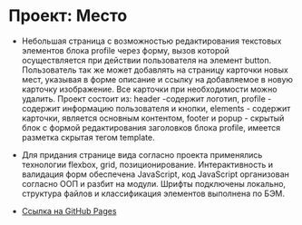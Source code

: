 # Проект: Место

* Небольшая страница с возможностью редактирования текстовых элементов блока profile через форму, вызов которой осуществляется при действии пользователя на элемент button. Пользователь так же может добавлять на страницу карточки новых мест, указывая в форме описание и ссылку на добавляемое в новую карточку изображение. Все карточки при необходимости можно удалить. Проект состоит из: header -содержит логотип, profile - содержит информацию пользователя и кнопки, elements - содержит карточки, является основным контентом, footer и popup - скрытый блок с формой редактирования заголовков блока profile, имеется разметка скрытая тегом template.

* Для придания странице вида согласно проекта применялись технологии flexbox, grid, позиционирование. Интерактивность и валидация форм обеспечена JavaScript, код JavaScript организован согласно ООП и разбит на модули. Шрифты подключены локально, структура файлов и классификация элементов выполнена по БЭМ.  


* [Ссылка на GitHub Pages](https://antonivanichenko.github.io/mesto/)

